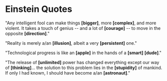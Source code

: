 # Einstein Quotes

"Any intelligent fool can make things **[bigger]**, more **[complex]**, 
and more violent. It takes a touch of genius -- and a lot of **[courage]** -- to 
move in the opposite **[direction]**."

"Reality is merely a/an **[illusion]**, albeit a very **[persistent]** one."

"Technological progress is like an **[apple]** in the hands of a **[smart]** **[dude]**."

"The release of **[unlimited]** power has changed everything except our way of **[thinking]**... the solution to this problem lies in the **[stupidity]** of mankind. If only I had known, I should have become a/an **[astronaut]**."

